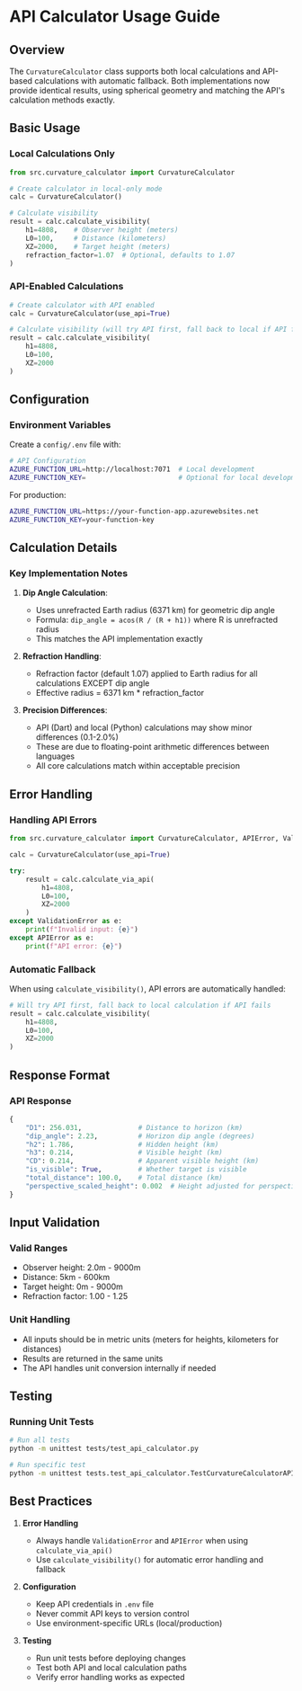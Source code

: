 # API Calculator Usage Guide

## Overview
The `CurvatureCalculator` class supports both local calculations and API-based calculations with automatic fallback. Both implementations now provide identical results, using spherical geometry and matching the API's calculation methods exactly.

## Basic Usage

### Local Calculations Only
```python
from src.curvature_calculator import CurvatureCalculator

# Create calculator in local-only mode
calc = CurvatureCalculator()

# Calculate visibility
result = calc.calculate_visibility(
    h1=4808,    # Observer height (meters)
    L0=100,     # Distance (kilometers)
    XZ=2000,    # Target height (meters)
    refraction_factor=1.07  # Optional, defaults to 1.07
)
```

### API-Enabled Calculations
```python
# Create calculator with API enabled
calc = CurvatureCalculator(use_api=True)

# Calculate visibility (will try API first, fall back to local if API fails)
result = calc.calculate_visibility(
    h1=4808,
    L0=100,
    XZ=2000
)
```

## Configuration

### Environment Variables
Create a `config/.env` file with:
```bash
# API Configuration
AZURE_FUNCTION_URL=http://localhost:7071  # Local development
AZURE_FUNCTION_KEY=                       # Optional for local development
```

For production:
```bash
AZURE_FUNCTION_URL=https://your-function-app.azurewebsites.net
AZURE_FUNCTION_KEY=your-function-key
```

## Calculation Details

### Key Implementation Notes
1. **Dip Angle Calculation**:
   - Uses unrefracted Earth radius (6371 km) for geometric dip angle
   - Formula: `dip_angle = acos(R / (R + h1))` where R is unrefracted radius
   - This matches the API implementation exactly

2. **Refraction Handling**:
   - Refraction factor (default 1.07) applied to Earth radius for all calculations EXCEPT dip angle
   - Effective radius = 6371 km * refraction_factor

3. **Precision Differences**:
   - API (Dart) and local (Python) calculations may show minor differences (0.1-2.0%)
   - These are due to floating-point arithmetic differences between languages
   - All core calculations match within acceptable precision

## Error Handling

### Handling API Errors
```python
from src.curvature_calculator import CurvatureCalculator, APIError, ValidationError

calc = CurvatureCalculator(use_api=True)

try:
    result = calc.calculate_via_api(
        h1=4808,
        L0=100,
        XZ=2000
    )
except ValidationError as e:
    print(f"Invalid input: {e}")
except APIError as e:
    print(f"API error: {e}")
```

### Automatic Fallback
When using `calculate_visibility()`, API errors are automatically handled:
```python
# Will try API first, fall back to local calculation if API fails
result = calc.calculate_visibility(
    h1=4808,
    L0=100,
    XZ=2000
)
```

## Response Format

### API Response
```python
{
    "D1": 256.031,              # Distance to horizon (km)
    "dip_angle": 2.23,          # Horizon dip angle (degrees)
    "h2": 1.786,                # Hidden height (km)
    "h3": 0.214,                # Visible height (km)
    "CD": 0.214,                # Apparent visible height (km)
    "is_visible": True,         # Whether target is visible
    "total_distance": 100.0,    # Total distance (km)
    "perspective_scaled_height": 0.002  # Height adjusted for perspective
}
```

## Input Validation

### Valid Ranges
- Observer height: 2.0m - 9000m
- Distance: 5km - 600km
- Target height: 0m - 9000m
- Refraction factor: 1.00 - 1.25

### Unit Handling
- All inputs should be in metric units (meters for heights, kilometers for distances)
- Results are returned in the same units
- The API handles unit conversion internally if needed

## Testing

### Running Unit Tests
```bash
# Run all tests
python -m unittest tests/test_api_calculator.py

# Run specific test
python -m unittest tests.test_api_calculator.TestCurvatureCalculatorAPI.test_successful_api_call
```

## Best Practices

1. **Error Handling**
   - Always handle `ValidationError` and `APIError` when using `calculate_via_api()`
   - Use `calculate_visibility()` for automatic error handling and fallback

2. **Configuration**
   - Keep API credentials in `.env` file
   - Never commit API keys to version control
   - Use environment-specific URLs (local/production)

3. **Testing**
   - Run unit tests before deploying changes
   - Test both API and local calculation paths
   - Verify error handling works as expected
